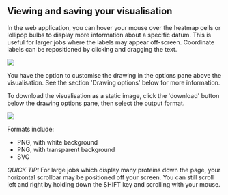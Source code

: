 
## Viewing and saving your visualisation

In the web application, you can hover your mouse over the heatmap cells or lollipop bulbs to display more information about a specific datum. This is useful for larger jobs where the labels may appear off-screen. Coordinate labels can be repositioned by clicking and dragging the text.

![](../static/images/draw-opts-interactive.gif)

You have the option to customise the drawing in the options pane above the visualisation. See the section 'Drawing options' below for more information.

To download the visualisation as a static image, click the 'download' button below the drawing options pane, then select the output format.

![](../static/images/download-button.png)


Formats include:

* PNG, with white background
* PNG, with transparent background
* SVG

*QUICK TIP:* For large jobs which display many proteins down the page, your horizontal scrollbar may be positioned off your screen. You can still scroll left and right by holding down the SHIFT key and scrolling with your mouse.
